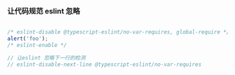 ### 让代码规范 eslint 忽略

```js

/* eslint-disable @typescript-eslint/no-var-requires, global-require */
alert('foo');
/* eslint-enable */

```

```js
// 让eslint 忽略下一行的检测
// eslint-disable-next-line @typescript-eslint/no-var-requires
```
